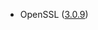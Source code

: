 - OpenSSL ([3.0.9](https://github.com/openssl/openssl/blob/openssl-3.0.9/NEWS.md#major-changes-between-openssl-308-and-openssl-309-30-may-2023))
